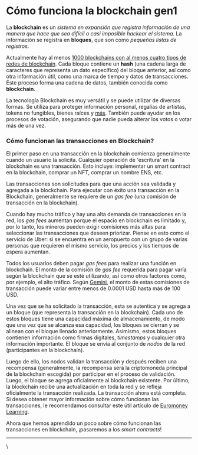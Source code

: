 # Cómo funciona la blockchain gen1

La **blockchain** es un _sistema en expansión que registra información de una manera que hace que sea difícil o casi imposible hackear el sistema_. La información se registra en **bloques**, que son como _pequeñas listas de registros_.

Actualmente hay al menos [1000 blockchains con al menos cuatro tipos de redes de blockchain](https://earthweb.com/how-many-blockchains-are-there/). Cada bloque contiene un **hash** (una cadena larga de caracteres que representa un dato específico) del bloque anterior, así como otra información útil, como una marca de tiempo y datos de transacciones. Este proceso forma una cadena de datos, también conocida como **blockchain**.

La tecnología Blockchain es muy versátil y se puede utilizar de diversas formas. Se utiliza para proteger información personal, regalías de artistas, tokens no fungibles, bienes raíces y [más](https://www.fool.com/investing/stock-market/market-sectors/financials/blockchain-stocks/blockchain-applications/). También puede ayudar en los procesos de votación, asegurando que nadie pueda alterar los votos o votar más de una vez.

### Cómo funcionan las transacciones en Blockchain?

El primer paso en una transacción en la blockchain comienza generalmente cuando un usuario la solicita. Cualquier operación de 'escritura' en la blockchain es una transacción. Esto incluye: implementar un smart contract en la blockchain, comprar un NFT, comprar un nombre ENS, etc.

Las transacciones son solicitudes para que una acción sea validada y agregada a la blockchain. Para ejecutar con éxito una transacción en la Blockchain, generalmente se requiere de un _gas fee_ (una comisión de transacción en la blockchain).

Cuando hay mucho tráfico y hay una alta demanda de transacciones en la red, los _gas fees_ aumentan porque el espacio en blockchain es limitado y, por lo tanto, los mineros pueden exigir comisiones más altas para seleccionar las transacciones que deseen priorizar. Piense en esto como el servicio de Uber: si se encuentra en un aeropuerto con un grupo de varias personas que requieren el mismo servicio, los precios y los tiempos de espera aumentan.

Todos los usuarios deben pagar _gas fees_ para realizar una función en blockchain. El monto de la comisión de _gas fee_ requerida para pagar varía según la blockchain que se esté utilizando, así como otros factores como, por ejemplo, el alto tráfico. Según [Gemini](https://www.gemini.com/cryptopedia/what-are-gas-fees-gwei-gas-fees-eth-ether-transaction-fee), el monto de estas comisiones de transacción puede variar entre menos de 0.0001 USD hasta más de 100 USD.

Una vez que se ha solicitado la transacción, esta se autentica y se agrega a un bloque (que representa la transacción en la blockchain). Cada uno de estos bloques tiene una capacidad máxima de almacenamiento, de modo que una vez que se alcanza esa capacidad, los bloques se cierran y se alinean con el bloque llenado anteriormente. Asimismo, estos bloques contienen información como firmas digitales, _timestamps_ y cualquier otra información importante. El bloque se envía al conjunto de _nodos_ de la red (participantes en la blockchain).

Luego de ello, los nodos validan la transacción y después reciben una recompensa (generalmente, la recompensa será la criptomoneda principal de la blockchain escogida) por participar en el proceso de validación. Luego, el bloque se agrega oficialmente al blockchain existente. Por último, la blockchain recibe una actualización en toda la red y se refleja oficialmente la transacción realizada. La transacción ahora está completa. Si desea obtener mayor información sobre cómo funcionan las transacciones, le recomendamos consultar este útil artículo de [Euromoney Learning](https://www.euromoney.com/learning/blockchain-explained/how-transactions-get-into-the-blockchain).

Ahora que hemos aprendido un poco sobre cómo funcionan las transacciones en blockchain, ¡pasaremos a los _smart contracts_!

***

\
